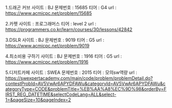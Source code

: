 1.드래곤 커브
사이트 : BJ
문제번호 : 15685
티어 : G4
url : https://www.acmicpc.net/problem/15685

2.카펫
사이트 : 프로그래머스
티어 : level 2
url : https://programmers.co.kr/learn/courses/30/lessons/42842

3.DSLR
사이트 : BJ
문제번호 : 9019
티어 : G5
url : https://www.acmicpc.net/problem/9019

4.최소비용 구하기
사이트 : BJ
문제번호 : 1916
티어 : G5
url : https://www.acmicpc.net/problem/1916

5.디저트카페
사이트 : SWEA
문제번호 : 2015
티어 : 모의sw역량
url : https://swexpertacademy.com/main/code/problem/problemDetail.do?contestProbId=AV5VwAr6APYDFAWu&categoryId=AV5VwAr6APYDFAWu&categoryType=CODE&problemTitle=%EB%AA%A8%EC%9D%98&orderBy=FIRST_REG_DATETIME&selectCodeLang=ALL&select-1=&pageSize=10&pageIndex=2
